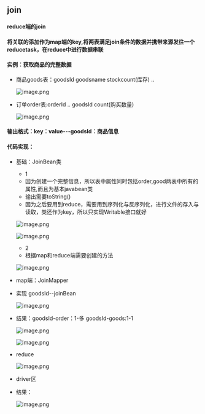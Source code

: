 ## join
#### reduce端的join
#### 将关联的添加作为map端的key,将两表满足join条件的数据并携带来源发往一个reducetask，在reduce中进行数据串联

#### 实例：获取商品的完整数据
* 商品goods表：goodsId goodsname stockcount(库存) ..

  ![image.png](https://upload-images.jianshu.io/upload_images/14466577-a4fcb67255f1aa25.png?imageMogr2/auto-orient/strip%7CimageView2/2/w/1240)
  
* 订单order表:orderId .. goodsId count(购买数量)
  
  ![image.png](https://upload-images.jianshu.io/upload_images/14466577-69345206ed8b24dc.png?imageMogr2/auto-orient/strip%7CimageView2/2/w/1240)

 
#### 输出格式：key：value---goodsId：商品信息 
#### 代码实现：
* 基础：JoinBean类
  * 1
  * 因为创建一个完整信息，所以表中属性同时包括order,good两表中所有的属性,而且为基本javabean类  
  * 输出需要toString()
  * 因为之后要用到reduce，需要用到序列化与反序列化，进行文件的存入与读取，类还作为key，所以只实现Writable接口就好  
  
   ![image.png](https://upload-images.jianshu.io/upload_images/14466577-e5e7e1a9864cd071.png?imageMogr2/auto-orient/strip%7CimageView2/2/w/1240)

   ![image.png](https://upload-images.jianshu.io/upload_images/14466577-544dba00d5eda8bf.png?imageMogr2/auto-orient/strip%7CimageView2/2/w/1240)
      
  * 2 
  * 根据map和reduce端需要创建的方法
  
   ![image.png](https://upload-images.jianshu.io/upload_images/14466577-bc3a5cb2e817a5ad.png?imageMogr2/auto-orient/strip%7CimageView2/2/w/1240)

* map端：JoinMapper 
* 实现 goodsId--joinBean

  ![image.png](https://upload-images.jianshu.io/upload_images/14466577-b71e10fd6d136c2c.png?imageMogr2/auto-orient/strip%7CimageView2/2/w/1240)
  
 * 结果：goodsId-order：1-多  goodsId-goods:1-1
 
   ![image.png](https://upload-images.jianshu.io/upload_images/14466577-6225b713ddfdfdce.png?imageMogr2/auto-orient/strip%7CimageView2/2/w/1240)

   ![image.png](https://upload-images.jianshu.io/upload_images/14466577-5e364b352d2b30c4.png?imageMogr2/auto-orient/strip%7CimageView2/2/w/1240)

* reduce  

   ![image.png](https://upload-images.jianshu.io/upload_images/14466577-086ca3a0302699ce.png?imageMogr2/auto-orient/strip%7CimageView2/2/w/1240)


* driver区

* 结果：

   ![image.png](https://upload-images.jianshu.io/upload_images/14466577-cefda1789668db70.png?imageMogr2/auto-orient/strip%7CimageView2/2/w/1240)






